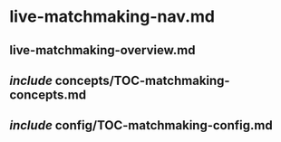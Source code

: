 # live-matchmaking-nav.md

## live-matchmaking-overview.md

## _include_ concepts/TOC-matchmaking-concepts.md

## _include_ config/TOC-matchmaking-config.md
